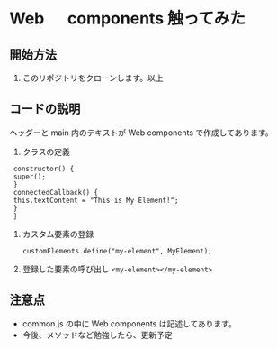 # Web 　 components 触ってみた

## 開始方法

1. このリポジトリをクローンします。以上

## コードの説明

ヘッダーと main 内のテキストが Web components で作成してあります。

1. クラスの定義

```class MyElement extends HTMLElement {
 constructor() {
 super();
 }
 connectedCallback() {
 this.textContent = "This is My Element!";
 }
 }
```

1. カスタム要素の登録

   `customElements.define("my-element", MyElement);`

1. 登録した要素の呼び出し
   `<my-element></my-element>`

## 注意点

- common.js の中に Web components は記述してあります。
- 今後、メソッドなど勉強したら、更新予定
